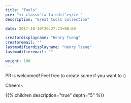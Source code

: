 ```yaml
---
title: "Tools"
pre: "<i class='fa fa-edit'></i> "
description: "Great tools collection"

date: 2017-10-10T20:27:23+08:00

creatordisplayname: "Henry Tseng"
creatoremail: ""
lastmodifierdisplayname: "Henry Tseng"
lastmodifieremail: ""

weight: 100
---
```


PR is welcomed! Feel free to create some if you want to :)

Cheers~

{{% children description="true" depth="5" %}}